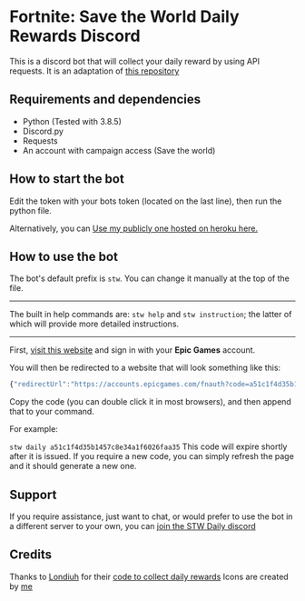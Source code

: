 # Fortnite: Save the World Daily Rewards Discord

This is a discord bot that will collect your daily reward by using API requests. It is an adaptation of [this repository](https://github.com/Londiuh/fstwrc)

## Requirements and dependencies
* Python (Tested with 3.8.5)
* Discord.py
* Requests
* An account with campaign access (Save the world)

## How to start the bot
Edit the token with your bots token (located on the last line), then run the python file.

Alternatively, you can [Use my publicly one hosted on heroku here.](https://discord.com/api/oauth2/authorize?client_id=757776996418715651&permissions=313344&scope=bot)

## How to use the bot
The bot's default prefix is ``stw``. You can change it manually at the top of the file.

---
The built in help commands are: ``stw help`` and ``stw instruction``; the latter of which will provide more detailed instructions.

---
First, [visit this website](https://www.epicgames.com/id/logout?redirectUrl=https%3A%2F%2Fwww.epicgames.com%2Fid%2Flogin%3FredirectUrl%3Dhttps%253A%252F%252Fwww.epicgames.com%252Fid%252Fapi%252Fredirect%253FclientId%253Dec684b8c687f479fadea3cb2ad83f5c6%2526responseType%253Dcode) and sign in with your **Epic Games** account.

You will then be redirected to a website that will look something like this:

```js
{"redirectUrl":"https://accounts.epicgames.com/fnauth?code=a51c1f4d35b1457c8e34a1f6026faa35","sid":null}
```

Copy the code (you can double click it in most browsers), and then append that to your command.

For example:

``stw daily a51c1f4d35b1457c8e34a1f6026faa35``
This code will expire shortly after it is issued. If you require a new code, you can simply refresh the page and it should generate a new one.

## Support
If you require assistance, just want to chat, or would prefer to use the bot in a different server to your own, you can [join the STW Daily discord](https://discord.gg/Mt7SgUu)

## Credits
Thanks to [Londiuh](https://github.com/Londiuh) for their [code to collect daily rewards](https://github.com/Londiuh/fstwrc)
Icons are created by [me](https://github.com/dippyshere)
